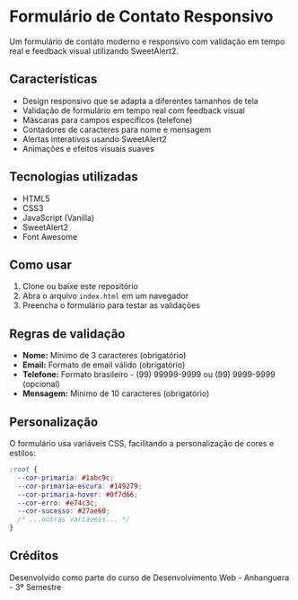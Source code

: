 # Formulário de Contato Responsivo

Um formulário de contato moderno e responsivo com validação em tempo real e feedback visual utilizando SweetAlert2.

## Características

- Design responsivo que se adapta a diferentes tamanhos de tela
- Validação de formulário em tempo real com feedback visual
- Máscaras para campos específicos (telefone)
- Contadores de caracteres para nome e mensagem
- Alertas interativos usando SweetAlert2
- Animações e efeitos visuais suaves

## Tecnologias utilizadas

- HTML5
- CSS3
- JavaScript (Vanilla)
- SweetAlert2
- Font Awesome

## Como usar

1. Clone ou baixe este repositório
2. Abra o arquivo `index.html` em um navegador
3. Preencha o formulário para testar as validações

## Regras de validação

- **Nome:** Mínimo de 3 caracteres (obrigatório)
- **Email:** Formato de email válido (obrigatório)
- **Telefone:** Formato brasileiro - (99) 99999-9999 ou (99) 9999-9999 (opcional)
- **Mensagem:** Mínimo de 10 caracteres (obrigatório)

## Personalização

O formulário usa variáveis CSS, facilitando a personalização de cores e estilos:

```css
:root {
  --cor-primaria: #1abc9c;
  --cor-primaria-escura: #149279;
  --cor-primaria-hover: #0f7d66;
  --cor-erro: #e74c3c;
  --cor-sucesso: #27ae60;
  /* ...outras variáveis... */
}
```

## Créditos

Desenvolvido como parte do curso de Desenvolvimento Web - Anhanguera - 3º Semestre
